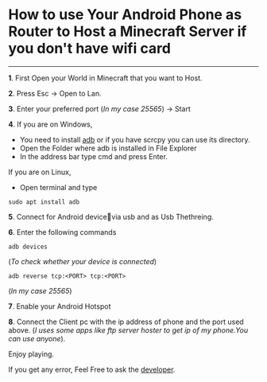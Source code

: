 # How to use Your Android Phone as Router to Host a Minecraft Server if you don't have wifi card

------

**1**. First Open your World in Minecraft that you want to Host.

**2**. Press Esc -> Open to Lan.

**3**. Enter your preferred port (_In my case 25565_) -> Start

**4**. If you are on Windows,
* You need to install [adb](https://dl.google.com/android/repository/platform-tools-latest-windows.zip) or if you have scrcpy you can use its directory.
* Open the Folder where adb is installed in File Explorer
* In the address bar type cmd and press Enter.

 If you are on Linux,
* Open terminal and type 
```
sudo apt install adb
```


**5**. Connect for Android device📱via usb and as Usb Thethreing.

**6**. Enter the following commands

```
adb devices
```
(_To check whether your device is connected_)
     
 ```
 adb reverse tcp:<PORT> tcp:<PORT>
```
(_In my case 25565_)

**7**. Enable your Android Hotspot

**8**. Connect the Client pc with the ip address of phone and the port used above. (_I uses some apps like ftp server hoster to get ip of my phone.You can use anyone_).

Enjoy playing.

If you get any error, Feel Free to ask the [developer](mailto:yuyutshu08@gmail.com).
